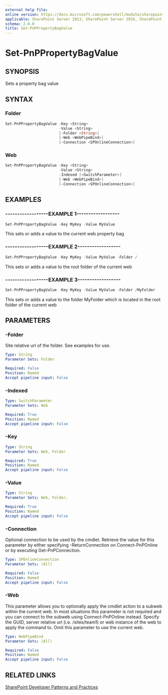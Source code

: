 ```yaml
---
external help file:
online version: https://docs.microsoft.com/powershell/module/sharepoint-pnp/set-pnppropertybagvalue
applicable: SharePoint Server 2013, SharePoint Server 2016, SharePoint Server 2019, SharePoint Online
schema: 2.0.0
title: Set-PnPPropertyBagValue
---
```


# Set-PnPPropertyBagValue

## SYNOPSIS
Sets a property bag value

## SYNTAX 

### Folder
```powershell
Set-PnPPropertyBagValue -Key <String>
                        -Value <String>
                        [-Folder <String>]
                        [-Web <WebPipeBind>]
                        [-Connection <SPOnlineConnection>]
```

### Web
```powershell
Set-PnPPropertyBagValue -Key <String>
                        -Value <String>
                        -Indexed [<SwitchParameter>]
                        [-Web <WebPipeBind>]
                        [-Connection <SPOnlineConnection>]
```

## EXAMPLES

### ------------------EXAMPLE 1------------------
```powershell
Set-PnPPropertyBagValue -Key MyKey -Value MyValue
```

This sets or adds a value to the current web property bag

### ------------------EXAMPLE 2------------------
```powershell
Set-PnPPropertyBagValue -Key MyKey -Value MyValue -Folder /
```

This sets or adds a value to the root folder of the current web

### ------------------EXAMPLE 3------------------
```powershell
Set-PnPPropertyBagValue -Key MyKey -Value MyValue -Folder /MyFolder
```

This sets or adds a value to the folder MyFolder which is located in the root folder of the current web

## PARAMETERS

### -Folder
Site relative url of the folder. See examples for use.

```yaml
Type: String
Parameter Sets: Folder

Required: False
Position: Named
Accept pipeline input: False
```

### -Indexed


```yaml
Type: SwitchParameter
Parameter Sets: Web

Required: True
Position: Named
Accept pipeline input: False
```

### -Key


```yaml
Type: String
Parameter Sets: Web, Folder

Required: True
Position: Named
Accept pipeline input: False
```

### -Value


```yaml
Type: String
Parameter Sets: Web, Folder, 

Required: True
Position: Named
Accept pipeline input: False
```

### -Connection
Optional connection to be used by the cmdlet. Retrieve the value for this parameter by either specifying -ReturnConnection on Connect-PnPOnline or by executing Get-PnPConnection.

```yaml
Type: SPOnlineConnection
Parameter Sets: (All)

Required: False
Position: Named
Accept pipeline input: False
```

### -Web
This parameter allows you to optionally apply the cmdlet action to a subweb within the current web. In most situations this parameter is not required and you can connect to the subweb using Connect-PnPOnline instead. Specify the GUID, server relative url (i.e. /sites/team1) or web instance of the web to apply the command to. Omit this parameter to use the current web.

```yaml
Type: WebPipeBind
Parameter Sets: (All)

Required: False
Position: Named
Accept pipeline input: False
```

## RELATED LINKS

[SharePoint Developer Patterns and Practices](https://aka.ms/sppnp)